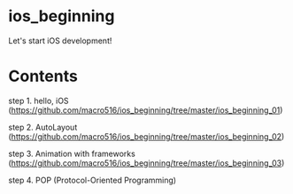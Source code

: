 # ios_beginning
Let's start iOS development!

# Contents
step 1. hello, iOS
(https://github.com/macro516/ios_beginning/tree/master/ios_beginning_01)

step 2. AutoLayout
(https://github.com/macro516/ios_beginning/tree/master/ios_beginning_02)

step 3. Animation with frameworks
(https://github.com/macro516/ios_beginning/tree/master/ios_beginning_03)

step 4. POP (Protocol-Oriented Programming)
